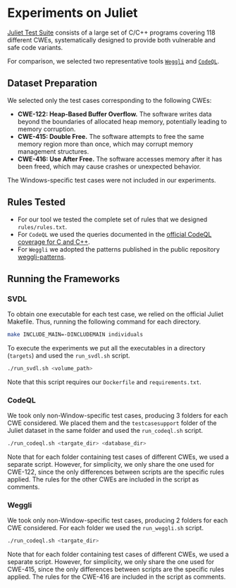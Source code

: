 # Experiments on Juliet

[Juliet Test Suite](https://samate.nist.gov/SARD/test-suites/112?page=2) consists of a large set of C/C++ programs covering 118 different CWEs, systematically designed to provide both vulnerable and safe code variants.

For comparison, we selected two representative tools [`Weggli`](https://github.com/weggli-rs/weggli) and [`CodeQL`](https://codeql.github.com/).


## Dataset Preparation

We selected only the test cases corresponding to the following CWEs:

- **CWE-122: Heap-Based Buffer Overflow.**
    The software writes data beyond the boundaries of allocated heap memory, potentially leading to memory corruption.
- **CWE-415: Double Free.** The software attempts to free the same memory region more than once, which may corrupt memory management structures.
- **CWE-416: Use After Free.** The software accesses memory after it has been freed, which may cause crashes or unexpected behavior.

The Windows-specific test cases were not included in our experiments.


## Rules Tested

- For our tool we tested the complete set of rules that we designed `rules/rules.txt`.
- For `CodeQL` we used the queries documented in the [official CodeQL coverage for C and C++](https://codeql.github.com/codeql-query-help/cpp-cwe/).
- For `Weggli` we adopted the patterns published in the public repository [weggli-patterns](https://github.com/0xdea/weggli-patterns).


## Running the Frameworks

### SVDL

To obtain one executable for each test case, we relied on the official Juliet Makefile. Thus, running the following command for each directory.

```bash
make INCLUDE_MAIN=-DINCLUDEMAIN individuals
```

To execute the experiments we put all the executables in a directory (`targets`) and used the `run_svdl.sh` script.

```bash
./run_svdl.sh <volume_path>
```

Note that this script requires our `Dockerfile` and `requirements.txt`.

### CodeQL

We took only non-Window-specific test cases, producing 3 folders for each CWE considered.
We placed them and the `testcasesupport` folder of the Juliet dataset in the same folder and used the `run_codeql.sh` script.

```bash
./run_codeql.sh <targate_dir> <database_dir>
```

Note that for each folder containing test cases of different CWEs, we used a separate script. However, for simplicity, we only share the one used for CWE-122, since the only differences between scripts are the specific rules applied. The rules for the other CWEs are included in the script as comments.

### Weggli

We took only non-Window-specific test cases, producing 2 folders for each CWE considered.
For each folder we used the `run_weggli.sh` script.

```bash
./run_codeql.sh <targate_dir>
```

Note that for each folder containing test cases of different CWEs, we used a separate script. However, for simplicity, we only share the one used for CWE-415, since the only differences between scripts are the specific rules applied. The rules for the CWE-416 are included in the script as comments.